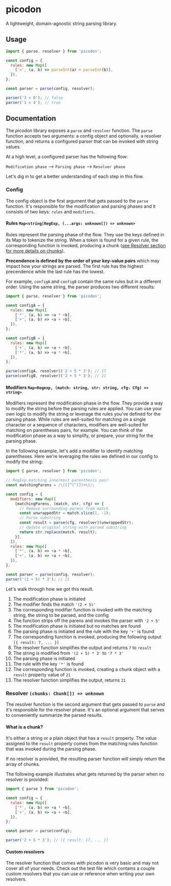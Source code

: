 # picodon

A lightweight, domain-agnostic string parsing library.

## Usage
```javascript
import { parse, resolver } from 'picodon';

const config = {
  rules: new Map([
    ['<', (a, b) => parseInt(a) < parseInt(b)],
  ]),
};

const parser = parse(config, resolver);

parser('3 < 0'); // false
parser('1 < 4'); // true
```
<!---
## Installation

```sh
% npm install picodon --save
```
-->
## Documentation

The _picodon_ library exposes a `parse` and `resolver` function. The `parse` function accepts two arguments: a config object and optionally, a resolver function, and returns a configured parser that can be invoked with string values.

At a high level, a configured parser has the following flow:

`Modification phase` --> `Parsing phase` --> `Resolver phase`

Let's dig in to get a better understanding of each step in this flow.

### Config

The config object is the first argument that gets passed to the `parse` function. It's responsible for the modification and parsing phases and it consists of two keys: `rules` and `modifiers`.

#### Rules `Map<string|RegExp, (...args: unknown[]) => unknown>`

Rules represent the parsing phase of the flow. They use the keys defined in its Map to tokenize the string.
When a token is found for a given rule, the corresponding function is invoked, producing a chunk ([see Resolver section for more details on chunks](#resolver)).

**Precendence is defined by the order of your key-value pairs** which may impact how your strings are parsed. The first rule has the highest precendence while the last rule has the lowest.

For example, `configA` and `configB` contain the same rules but in a different order. Using the same string, the parser produces two different results:

```javascript
import { parse, resolver } from 'picodon';

const configA = {
  rules: new Map([
    ['*', (a, b) => +a * +b],
    ['+', (a, b) => +a + +b],
  ]),
};

const configB = {
  rules: new Map([
    ['+', (a, b) => +a + +b],
    ['*', (a, b) => +a * +b],
  ]),
};

parse(configA, resolver)('2 + 5 * 3'); // 17
parse(configB, resolver)('2 + 5 * 3'); // 21
```

#### Modifiers `Map<Regexp, (match: string, str: string, cfg: Cfg) => string>`

Modifiers represent the modification phase in the flow. They provide a way to modify the string before the parsing rules are applied. You can use your own logic to modify the string or leverage the rules you've defined for the parsing phase.
While rules are well-suited for matching on a single character or a sequence of characters, modifiers are well-suited for matching on parentheses pairs, for example.
You can think of the modification phase as a way to simplify, or prepare, your string for the parsing phase. 

In the following example, let's add a modifier to identify matching parentheses. Here we're leveraging the rules we defined in our config to modify the string:

```javascript
import { parse, resolver } from 'picodon';

// RegExp matching innermost parenthesis pair
const matchingParens = /\(([^(^)])+\)/;

const config = {
  modifiers: new Map([
    [matchingParens, (match, str, cfg) => {
      // Remove surrounding parens from match
      const unwrappedStr = match.slice(1, -1);
      // Parse substring
      const result = parse(cfg, resolver)(unwrappedStr);
      // Update original string with parsed substring
      return str.replace(match, result);
    }],
  ]),
  rules: new Map([
    ['*', (a, b) => +a * +b],
    ['+', (a, b) => +a + +b],
  ]),
};

const parser = parse(config, resolver);
parser('(2 + 5) * 3'); // 21
```
Let's walk through how we got this result.

1. The modification phase is initiated
2. The modifier finds the match `'(2 + 5)'`
3. The corresponding modifier function is invoked with the matching string, the string to be parsed, and the config
4. The function strips off the parens and invokes the parser with `'2 + 5'`
5. The modification phase is initiated but no matches are found
6. The parsing phase is initiated and the rule with the key `'+'` is found
7. The corresponding function is invoked, producing the following output `[{ result: 7, ... }]`
8. The resolver function simplifies the output and returns `7` to `result`
9. The string is modified from `'(2 + 5) * 3'` to `'7 * 3'`
10. The parsing phase is initiated
11. The rule with the key `'*'` is found
12. The corresponding function is invoked, creating a chunk object with a `result` property value of `21`
13. The resolver function simplifies the output, returns `21`

### Resolver `(chunks: Chunk[]) => unknown`

The resolver function is the second argument that gets passed to `parse` and it's responsible for the resolver phase. It's an optional argument that serves to conveniently summarize the parsed results.

#### What is a chunk?

It's either a string or a plain object that has a `result` property. The value assigned to the `result` property comes from the matching rules function that was invoked during the parsing phase.

If no resolver is provided, the resulting parser function will simply return the array of chunks.

The following example illustrates what gets returned by the parser when no resolver is provided:

```javascript
import { parse } from 'picodon';

const config = {
  rules: new Map([
    ['*', (a, b) => +a * +b],
    ['+', (a, b) => +a + +b],
  ]),
};

const parser = parse(config);

parser('2 + 5 * 3'); // [{ result: 17, ... }]
```

#### Custom resolvers

The resolver function that comes with picodon is very basic and may not cover all of your needs. Check out the test file which contains a couple custom resolvers that you can use or reference when writing your own resolvers.
